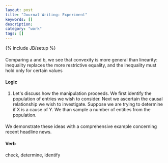```yaml
---
layout: post
title: "Journal Writing: Experiment"
keywords: []
description: 
category: "work"
tags: []
---
```

{% include JB/setup %}

####
Comparing a and b, we see that convexity is more general than linearity: inequality replaces
the more restrictive equality, and the inequality must hold only for certain values



#### Logic
1. Let's discuss how the manipulation proceeds. We first identify the population
   of entries we wish to consider. Next we ascertain the causal relationship we
   wish to investigate. Suppose we are trying to determine if X is a cause of Y.
   We than sample a number of entities from the population.

####
We demonstrate these ideas with a comprehensive example concerning recent
headline news.



#### Verb
check, determine, identify
